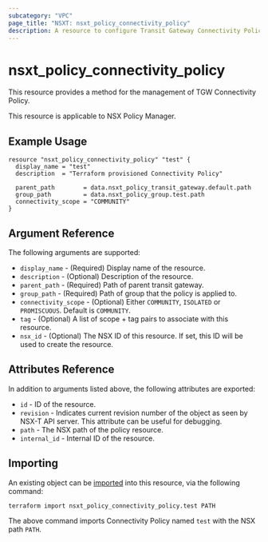 ```yaml
---
subcategory: "VPC"
page_title: "NSXT: nsxt_policy_connectivity_policy"
description: A resource to configure Transit Gateway Connectivity Policy.
---
```


# nsxt_policy_connectivity_policy

This resource provides a method for the management of TGW Connectivity Policy.

This resource is applicable to NSX Policy Manager.

## Example Usage

```hcl
resource "nsxt_policy_connectivity_policy" "test" {
  display_name = "test"
  description  = "Terraform provisioned Connectivity Policy"

  parent_path        = data.nsxt_policy_transit_gateway.default.path
  group_path         = data.nsxt_policy_group.test.path
  connectivity_scope = "COMMUNITY"
}
```

## Argument Reference

The following arguments are supported:

* `display_name` - (Required) Display name of the resource.
* `description` - (Optional) Description of the resource.
* `parent_path` - (Required) Path of parent transit gateway.
* `group_path` - (Required) Path of group that the policy is applied to.
* `connectivity_scope` - (Optional) Either `COMMUNITY`, `ISOLATED` or `PROMISCUOUS`. Default is `COMMUNITY`.
* `tag` - (Optional) A list of scope + tag pairs to associate with this resource.
* `nsx_id` - (Optional) The NSX ID of this resource. If set, this ID will be used to create the resource.

## Attributes Reference

In addition to arguments listed above, the following attributes are exported:

* `id` - ID of the resource.
* `revision` - Indicates current revision number of the object as seen by NSX-T API server. This attribute can be useful for debugging.
* `path` - The NSX path of the policy resource.
* `internal_id` - Internal ID of the resource.

## Importing

An existing object can be [imported][docs-import] into this resource, via the following command:

[docs-import]: https://developer.hashicorp.com/terraform/cli/import

```
terraform import nsxt_policy_connectivity_policy.test PATH
```

The above command imports Connectivity Policy named `test` with the NSX path `PATH`.
